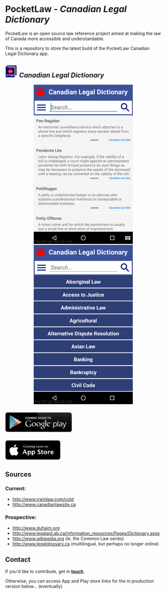 # PocketLaw - ***Canadian Legal Dictionary***
PocketLaw is an open source law reference project aimed at making the law of Canada more accessible and understandable.

This is a repository to store the latest build of the PocketLaw Canadian Legal Dictionary app. 

## <img src="https://github.com/pocket-law/canadian-legal-dictionary/blob/master/screenshots/logos/logo.png" width="40"> <i>Canadian Legal Dictionary</i>

<p align="center">
  <img src="https://github.com/pocket-law/canadian-legal-dictionary/blob/master/screenshots/main2.png" width="320">
  <img src="https://github.com/pocket-law/canadian-legal-dictionary/blob/master/screenshots/cats2.png" width="320">
</p>

### <img src="https://github.com/pocket-law/canadian-legal-dictionary/blob/master/screenshots/cs1.png" height="64">

### <img src="https://github.com/pocket-law/canadian-legal-dictionary/blob/master/screenshots/cs2.png" height="64">

## Sources
### Current:
* http://www.irwinlaw.com/cold
* http://www.canadianlawsite.ca

### Prospective:
* http://www.duhaim.org
* http://www.legalaid.ab.ca/information_resources/Pages/Dictionary.aspx
* http://www.wikipedia.org (ie. the Common Law series)
* http://www.legalglossary.ca (multilingual, but perhaps no longer online)

## Contact
If you'd like to contribute, get in <b><a href="mailto:ggdev3@gmail.com">touch</a></b>.

Otherwise, you can access App and Play store links for the in production version below... (eventually)






